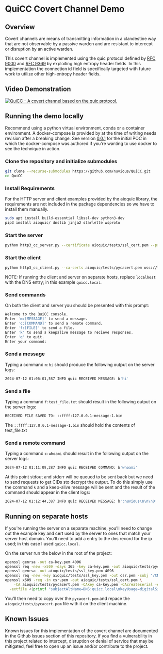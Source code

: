 # QuiCC Covert Channel Demo

## Overview

Covert channels are means of transmitting information in a clandestine way that
are not observable by a passive warden and are resistant to intercept or
disruption by an active warden.

This covert channel is implemented using the quic protocol defined by
[RFC 9000](https://datatracker.ietf.org/doc/html/rfc9000) and
[RFC 9369](https://datatracker.ietf.org/doc/html/rfc9369/) by exploiting high
entropy header fields. In this implementation the connection id field is
specifically targeted with future work to utilize other high-entropy header
fields.

## Video Demonstration

[![QuiCC - A covert channel based on the quic protocol.](https://img.youtube.com/vi/5oHfefoECCE/0.jpg)](https://www.youtube.com/watch?v=5oHfefoECCE)

## Running the demo locally

Recommend using a python virtual environment, conda or a container environment.
A docker-compose is provided by at the time of writing needs revision after a
breaking change. See version
[0.0.1](https://github.com/nuvious/QuiCC/releases/tag/0.0.1) for the initial POC
in which the docker-compose was authored if you're wanting to use docker to see
the technique in action.

### Clone the repository and initialize submodules

```bash
git clone --recurse-submodules https://github.com/nuvious/QuiCC.git
cd QuiCC
```


### Install Requirements

For the HTTP server and client examples provided by the aioquic library, the
requirements are not included in the package dependencies so we have to install
them manually.

```bash
sudo apt install build-essential libssl-dev python3-dev
pip3 install aioquic/ dnslib jinja2 starlette wsproto
```

### Start the server

```bash
python http3_cc_server.py --certificate aioquic/tests/ssl_cert.pem --private-key aioquic/tests/ssl_key.pem
```

### Start the client

```bash
python http3_cc_client.py --ca-certs aioquic/tests/pycacert.pem wss://localhost:4433/ws
```

NOTE: If running the client and server on separate hosts, replace `localhost`
with the DNS entry; in this example `quicc.local`.

### Send commands

On both the client and server you should be presented with this prompt:

```bash
Welcome to the QuiCC console.
Enter 'm:[MESSAGE]' to send a message.
Enter 'c:[COMMAND]' to send a remote command.
Enter 'f:[FILE]' to send a file.
Enter 'k' to send a keepalive message to recieve responses.
Enter 'q' to quit.
Enter your command:
```

### Send a message

Typing a command `m:hi` should produce the following output on the server
logs:

```bash
2024-07-12 01:06:01,587 INFO quic RECEIVED MESSAGE: b'hi'
```

### Send a file

Typing a command `f:test_file.txt` should result in the following output on the
server logs:

```bash
RECEIVED FILE SAVED TO: ::ffff:127.0.0.1-message-1.bin
```

The `::ffff:127.0.0.1-message-1.bin` should hold the contents of test_file.txt

### Send a remote command

Typing a command `c:whoami` should result in the following output on the
server logs:

```bash
2024-07-12 01:11:09,287 INFO quic RECEIVED COMMAND: b'whoami'
```

At this point stdout and stderr will be queued to be sent back but we need
to send requests to get CIDs sto decrypt the output. To do this simply use
the command `k` and a keep-alive message will be sent and the result of
the command should appear in the client logs:

```bash
2024-07-12 01:12:44,387 INFO quic RECEIVED MESSAGE: b':nuvious\n\n\n0'
```

## Running on separate hosts

If you're running the server on a separate machine, you'll need to change out
the example key and cert used by the server to ones that match your server
host domain. You'll need to add a entry to the dns record for the ip used; in this
case I used `quicc.local`.

On the server run the below in the root of the project:

```bash
openssl genrsa -out ca-key.pem 4096
openssl req -new -x509 -days 365 -key ca-key.pem -out aioquic/tests/pycacert.pem -subj '/CN=QuiCCA'
openssl genrsa -out aioquic/tests/ssl_key.pem 4096
openssl req -new -key aioquic/tests/ssl_key.pem -out csr.pem -subj '/CN=quicc.local' -nodes
openssl x509 -req -in csr.pem -out aioquic/tests/ssl_cert.pem \
    -CA aioquic/tests/pycacert.pem -CAkey ca-key.pem -CAcreateserial -days 3650 \
  -extfile <(printf "subjectAltName=DNS:quicc.local\nkeyUsage=digitalSignature,keyEncipherment\nextendedKeyUsage=serverAuth,clientAuth\nbasicConstraints=CA:FALSE\nsubjectKeyIdentifier=hash\nauthorityKeyIdentifier=keyid,issuer\nauthorityInfoAccess=caIssuers;URI:http://testca.pythontest.net/testca/pycacert.cer,OCSP;URI:http://testca.pythontest.net/testca/ocsp/\ncrlDistributionPoints=URI:http://testca.pythontest.net/testca/revocation.crl")
```

You'll then need to copy over the `pycacert.pem` and repace the
`aioquic/tests/pycacert.pem` file with it on the client machine.

## Known Issues

Known issues for this implementation of the covert channel are documented in
the Github Issues section of this repository. If you find a vulnerability in
this project related to intercept, disruption or denial of service that may
be mitigated, feel free to open up an issue and/or contribute to the project.


